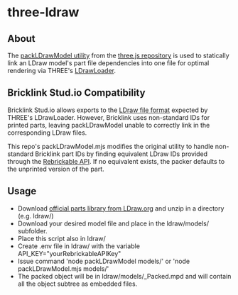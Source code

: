 # three-ldraw

## About
The [packLDrawModel utility](https://github.com/mrdoob/three.js/blob/dev/utils/packLDrawModel.mjs) from the [three.js repository](https://github.com/mrdoob/three.js.git) is used to statically link an LDraw model's part file dependencies into one file for optimal rendering via THREE's [LDrawLoader](https://github.com/mrdoob/three.js/blob/master/examples/jsm/loaders/LDrawLoader.js).

## Bricklink Stud.io Compatibility
Bricklink Stud.io allows exports to the [LDraw file format](https://studiohelp.bricklink.com/hc/en-us/articles/6502197862679-Exporting-to-other-formats#h_01HW3KG3E7E8ZC077CTYTX25E1) expected by THREE's LDrawLoader. However, Bricklink uses non-standard IDs for printed parts, leaving packLDrawModel unable to correctly link in the corresponding LDraw files.

This repo's packLDrawModel.mjs modifies the original utility to handle non-standard Bricklink part IDs by finding equivalent LDraw IDs provided through the [Rebrickable API](https://www.google.com/url?sa=t&source=web&rct=j&opi=89978449&url=https://rebrickable.com/api/&ved=2ahUKEwjvy5DYhZeKAxVx6ckDHRp4Il0QFnoECA4QAQ&usg=AOvVaw2s1Dcz3neOmEAiGQsZHxYV). If no equivalent exists, the packer defaults to the unprinted version of the part.

## Usage
- Download [official parts library from LDraw.org](https://library.ldraw.org/updates?latest) and unzip in a directory (e.g. ldraw/)
- Download your desired model file and place in the ldraw/models/ subfolder.
- Place this script also in ldraw/
- Create .env file in ldraw/ with the variable API_KEY="yourRebrickableAPIKey"
- Issue command 'node packLDrawModel models/<modelFileName>' or 'node packLDrawModel.mjs models/<modelFileName>'
- The packed object will be in ldraw/models/<modelFileName>_Packed.mpd and will contain all the object subtree as embedded files.
